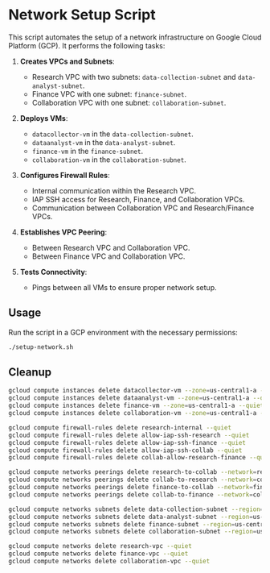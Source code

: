 # Network Setup Script

This script automates the setup of a network infrastructure on Google Cloud Platform (GCP). It performs the following tasks:

1. **Creates VPCs and Subnets**:
   - Research VPC with two subnets: `data-collection-subnet` and `data-analyst-subnet`.
   - Finance VPC with one subnet: `finance-subnet`.
   - Collaboration VPC with one subnet: `collaboration-subnet`.

2. **Deploys VMs**:
   - `datacollector-vm` in the `data-collection-subnet`.
   - `dataanalyst-vm` in the `data-analyst-subnet`.
   - `finance-vm` in the `finance-subnet`.
   - `collaboration-vm` in the `collaboration-subnet`.

3. **Configures Firewall Rules**:
   - Internal communication within the Research VPC.
   - IAP SSH access for Research, Finance, and Collaboration VPCs.
   - Communication between Collaboration VPC and Research/Finance VPCs.

4. **Establishes VPC Peering**:
   - Between Research VPC and Collaboration VPC.
   - Between Finance VPC and Collaboration VPC.

5. **Tests Connectivity**:
   - Pings between all VMs to ensure proper network setup.

## Usage

Run the script in a GCP environment with the necessary permissions:

```bash
./setup-network.sh
```
## Cleanup
```bash
gcloud compute instances delete datacollector-vm --zone=us-central1-a --quiet
gcloud compute instances delete dataanalyst-vm --zone=us-central1-a --quiet
gcloud compute instances delete finance-vm --zone=us-central1-a --quiet
gcloud compute instances delete collaboration-vm --zone=us-central1-a --quiet

gcloud compute firewall-rules delete research-internal --quiet
gcloud compute firewall-rules delete allow-iap-ssh-research --quiet
gcloud compute firewall-rules delete allow-iap-ssh-finance --quiet
gcloud compute firewall-rules delete allow-iap-ssh-collab --quiet
gcloud compute firewall-rules delete collab-allow-research-finance --quiet

gcloud compute networks peerings delete research-to-collab --network=research-vpc --quiet
gcloud compute networks peerings delete collab-to-research --network=collaboration-vpc --quiet
gcloud compute networks peerings delete finance-to-collab --network=finance-vpc --quiet
gcloud compute networks peerings delete collab-to-finance --network=collaboration-vpc --quiet

gcloud compute networks subnets delete data-collection-subnet --region=us-central1 --quiet
gcloud compute networks subnets delete data-analyst-subnet --region=us-central1 --quiet
gcloud compute networks subnets delete finance-subnet --region=us-central1 --quiet
gcloud compute networks subnets delete collaboration-subnet --region=us-central1 --quiet

gcloud compute networks delete research-vpc --quiet
gcloud compute networks delete finance-vpc --quiet
gcloud compute networks delete collaboration-vpc --quiet
```
